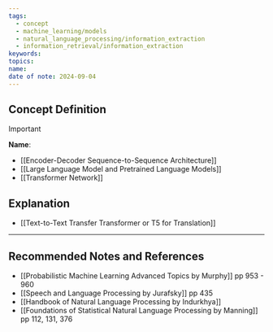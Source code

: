 ```yaml
---
tags:
  - concept
  - machine_learning/models
  - natural_language_processing/information_extraction
  - information_retrieval/information_extraction
keywords: 
topics: 
name: 
date of note: 2024-09-04
---
```


## Concept Definition

>[!important]
>**Name**: 


- [[Encoder-Decoder Sequence-to-Sequence Architecture]]
- [[Large Language Model and Pretrained Language Models]]
- [[Transformer Network]]



## Explanation


- [[Text-to-Text Transfer Transformer or T5 for Translation]]



-----------
##  Recommended Notes and References





- [[Probabilistic Machine Learning Advanced Topics by Murphy]] pp 953 - 960
- [[Speech and Language Processing by Jurafsky]] pp 435
- [[Handbook of Natural Language Processing by Indurkhya]]
- [[Foundations of Statistical Natural Language Processing by Manning]] pp 112, 131, 376